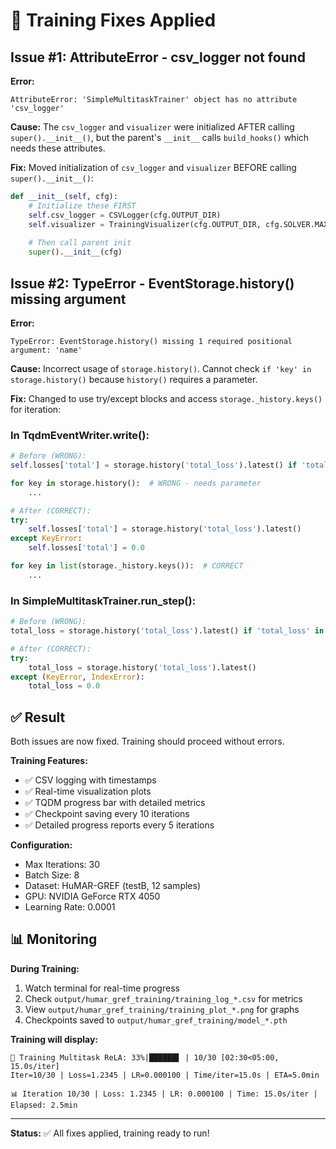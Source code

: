 # 🔧 Training Fixes Applied

## Issue #1: AttributeError - csv_logger not found

**Error:**
```
AttributeError: 'SimpleMultitaskTrainer' object has no attribute 'csv_logger'
```

**Cause:**
The `csv_logger` and `visualizer` were initialized AFTER calling `super().__init__()`, but the parent's `__init__` calls `build_hooks()` which needs these attributes.

**Fix:**
Moved initialization of `csv_logger` and `visualizer` BEFORE calling `super().__init__()`:

```python
def __init__(self, cfg):
    # Initialize these FIRST
    self.csv_logger = CSVLogger(cfg.OUTPUT_DIR)
    self.visualizer = TrainingVisualizer(cfg.OUTPUT_DIR, cfg.SOLVER.MAX_ITER)
    
    # Then call parent init
    super().__init__(cfg)
```

## Issue #2: TypeError - EventStorage.history() missing argument

**Error:**
```
TypeError: EventStorage.history() missing 1 required positional argument: 'name'
```

**Cause:**
Incorrect usage of `storage.history()`. Cannot check `if 'key' in storage.history()` because `history()` requires a parameter.

**Fix:**
Changed to use try/except blocks and access `storage._history.keys()` for iteration:

### In TqdmEventWriter.write():
```python
# Before (WRONG):
self.losses['total'] = storage.history('total_loss').latest() if 'total_loss' in storage.history() else 0.0

for key in storage.history():  # WRONG - needs parameter
    ...

# After (CORRECT):
try:
    self.losses['total'] = storage.history('total_loss').latest()
except KeyError:
    self.losses['total'] = 0.0

for key in list(storage._history.keys()):  # CORRECT
    ...
```

### In SimpleMultitaskTrainer.run_step():
```python
# Before (WRONG):
total_loss = storage.history('total_loss').latest() if 'total_loss' in storage.history() else 0.0

# After (CORRECT):
try:
    total_loss = storage.history('total_loss').latest()
except (KeyError, IndexError):
    total_loss = 0.0
```

## ✅ Result

Both issues are now fixed. Training should proceed without errors.

**Training Features:**
- ✅ CSV logging with timestamps
- ✅ Real-time visualization plots
- ✅ TQDM progress bar with detailed metrics
- ✅ Checkpoint saving every 10 iterations
- ✅ Detailed progress reports every 5 iterations

**Configuration:**
- Max Iterations: 30
- Batch Size: 8
- Dataset: HuMAR-GREF (testB, 12 samples)
- GPU: NVIDIA GeForce RTX 4050
- Learning Rate: 0.0001

## 📊 Monitoring

**During Training:**
1. Watch terminal for real-time progress
2. Check `output/humar_gref_training/training_log_*.csv` for metrics
3. View `output/humar_gref_training/training_plot_*.png` for graphs
4. Checkpoints saved to `output/humar_gref_training/model_*.pth`

**Training will display:**
```
🚀 Training Multitask ReLA: 33%|██████▋ | 10/30 [02:30<05:00, 15.0s/iter]
Iter=10/30 | Loss=1.2345 | LR=0.000100 | Time/iter=15.0s | ETA=5.0min

📊 Iteration 10/30 | Loss: 1.2345 | LR: 0.000100 | Time: 15.0s/iter | Elapsed: 2.5min
```

---

**Status:** ✅ All fixes applied, training ready to run!